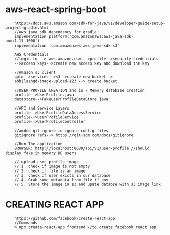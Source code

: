 # aws-react-spring-boot
    
        https://docs.aws.amazon.com/sdk-for-java/v1/developer-guide/setup-project-gradle.html
        //aws java sdk dependency for gradle:
        implementation platform('com.amazonaws:aws-java-sdk-bom:1.11.1000')
        implementation 'com.amazonaws:aws-java-sdk-s3'

        AWS Credentials
        //login to --> aws.amazon.com -->profile-->security credentials
        -->access keys-->create new access key and download the key
        
        //Amazon s3 client
        goto-->services-->s3-->create new bucket-->
        abhilashgd-image-upload-123 --> create bucket

        //USER PROFILE CREATION and in - Memory database creation
        profile-->UserProfile.java
        datastore-->FakeUserProfileDataStore.java

        //API and Service Layers
        profile-->UserProfileDataAccessService
        profile-->UserProfileService
        profile-->UserProfileController

        //added git ignore to ignore config files
        gitignore refs--> https://git-scm.com/docs/gitignore

        //Run The application
        BROWSER: http://localhost:8080/api/v1/user-profile //should display fake in memory DB users
        
        // upload user profile image
        // 1. check if image is not empty
        // 2. check if file is an image 
        // 3. check if user exists in our database
        // 4. Grab some metadata from file if any 
        // 5. Store the image in s3 and upate databse with s3 image link

# CREATING REACT APP
        
        https://github.com/facebook/create-react-app
        //Commands
        % npx create-react-app frontend //to create facebook react app
        
        
        

